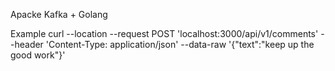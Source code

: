 Apacke Kafka + Golang

Example
curl --location --request POST 'localhost:3000/api/v1/comments' --header 'Content-Type: application/json' --data-raw '{"text":"keep up the good work"}'
